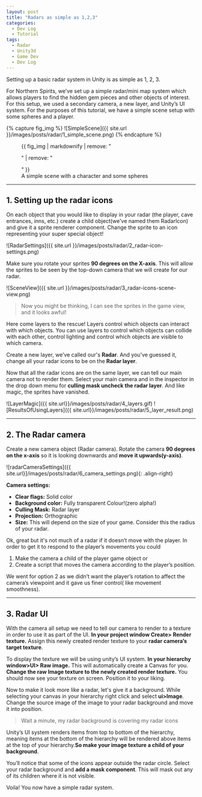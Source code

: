 ```yaml
---
layout: post
title: "Radars as simple as 1,2,3"
categories:
  - Dev Log
  - Tutorial
tags:
  - Radar
  - Unity3d
  - Game Dev
  - Dev Log
---
```


Setting up a basic radar system in Unity is as simple as 1, 2, 3.

For Northern Spirits, we’ve set up a simple radar/mini map system which allows players to find the hidden gem pieces and other objects of interest. For this setup, we used a secondary camera, a new layer, and Unity’s UI system.  For the purposes of this tutorial, we have a simple scene setup with some spheres and a player.

{% capture fig_img %}
![SimpleScene]({{ site.url }}/images/posts/radar/1_simple_scene.png)
{% endcapture %}

<figure>
  {{ fig_img | markdownify | remove: "<p>" | remove: "</p>" }}
  <figcaption>A simple scene with a character and some spheres</figcaption>
</figure>

----
## 1. Setting up the radar icons

On each object that you would like to display in your radar (the player, cave entrances, inns, etc.) create a child object(we've named them RadarIcon) and give it a sprite renderer component. Change the sprite to an icon representing your super special object!

![RadarSettings]({{ site.url }}/images/posts/radar/2_radar-icon-settings.png)

Make sure you rotate your sprites **90 degrees on the X-axis**. This will allow the sprites to be seen by the top-down camera that we will create for our radar.

![SceneView]({{ site.url }}/images/posts/radar/3_radar-icons-scene-view.png)

>Now you might be thinking, I can see the sprites in the game view, and it looks awful!

Here come layers to the rescue! Layers control which objects can interact with which objects.  You can use layers to control which objects can collide with each other, control lighting and control which objects are visible to which camera.

Create a new layer, we’ve called our's **Radar**. And you’ve guessed it, change all your radar icons to be on the **Radar layer**.

Now that all the radar icons are on the same layer, we can tell our main camera not to render them.  Select your main camera and in the inspector in the drop down menu for **culling mask uncheck the radar layer**. And like magic, the sprites have vanished.

![LayerMagic]({{ site.url}}/images/posts/radar/4_layers.gif)
![ResultsOfUsingLayers]({{ site.url}}/images/posts/radar/5_layer_result.png)

----

## 2. The Radar camera

Create a new camera object (Radar camera). Rotate the camera **90 degrees on the x-axis** so it is looking downwards and **move it upwards(y-axis)**.

![radarCameraSettings]({{ site.url}]/images/posts/radar/6_camera_settings.png){: .align-right}

**Camera settings:**
* __Clear flags:__  Solid color
* __Background color:__  Fully transparent Colour!(zero alpha!)
* __Culling Mask:__  Radar layer
* __Projection:__ Orthographic
* __Size:__ This will depend on the size of your game. Consider this the radius of your radar.

Ok, great but it's not much of a radar if it doesn’t move with the player. In order to get it to respond to the player’s movements you could  
1. Make the camera a child of the player game object or
2. Create a script that moves the camera according to the player’s position.

We went for option 2 as we didn’t want the player’s rotation to affect the camera’s viewpoint and it gave us finer control( like movement smoothness).

----
## 3. Radar UI
With the camera all setup we need to tell our camera to render to a texture in order to use it as part of the UI. **In your project window Create> Render texture.**  Assign this newly created render texture to your **radar camera’s target texture**.

To display the texture we will be using unity’s UI system. **In your hierarchy window>UI> Raw image.** This will automatically create a Canvas for you. **Change the raw Image texture to the newly created render texture.** You should now see your texture on screen. Position it to your liking.

Now to make it look more like a radar, let's give it a background. While selecting your canvas in your hierarchy right click and select **ui>Image**. Change the source image of the image to your radar background and move it into position.

>Wait a minute, my radar background is covering my radar icons

Unity’s UI system renders items from top to bottom of the hierarchy, meaning items at the bottom of the hierarchy will be rendered above items at the top of your hierarchy.**So make your image texture a child of your background**.  

You’ll notice that some of the icons appear outside the radar circle. Select your radar background and **add a mask component**. This will mask out any of its children where it is not visible.

Voila! You now have a simple radar system.
